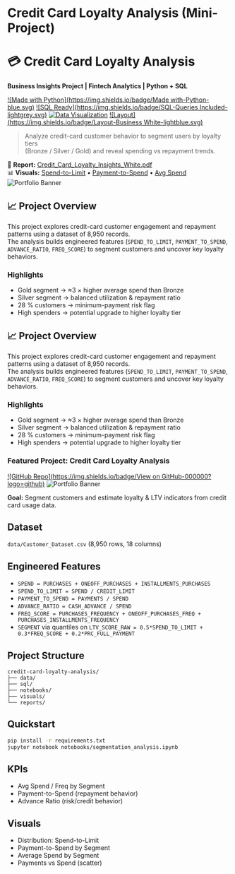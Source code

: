 # Credit Card Loyalty Analysis (Mini-Project)
# 💳 Credit Card Loyalty Analysis  
**Business Insights Project | Fintech Analytics | Python + SQL**

[![Made with Python](https://img.shields.io/badge/Made with-Python-blue.svg)](https://www.python.org/)
[![SQL Ready](https://img.shields.io/badge/SQL-Queries Included-lightgrey.svg)](#)
[![Data Visualization](https://img.shields.io/badge/Visuals-Matplotlib-orange.svg)](#)
[![Layout](https://img.shields.io/badge/Layout-Business White-lightblue.svg)](#)

> Analyze credit-card customer behavior to segment users by loyalty tiers  
> (Bronze / Silver / Gold) and reveal spending vs repayment trends.

📘 **Report:** [Credit_Card_Loyalty_Insights_White.pdf](reports/Credit_Card_Loyalty_Insights_White.pdf)  
📊 **Visuals:** [Spend-to-Limit](visuals/dist_spend_to_limit.png) • [Payment-to-Spend](visuals/payment_to_spend_by_segment.png) • [Avg Spend](visuals/avg_spend_by_segment.png)
![Portfolio Banner](visuals/A_LinkedIn_carousel_post_in_the_image_consists_of_.png)
## 📈 Project Overview
This project explores credit-card customer engagement and repayment patterns using a dataset of 8,950 records.  
The analysis builds engineered features (`SPEND_TO_LIMIT`, `PAYMENT_TO_SPEND`, `ADVANCE_RATIO`, `FREQ_SCORE`) to segment customers and uncover key loyalty behaviors.

### Highlights
- Gold segment → ≈3 × higher average spend than Bronze  
- Silver segment → balanced utilization & repayment ratio  
- 28 % customers → minimum-payment risk flag  
- High spenders → potential upgrade to higher loyalty tier
## 📈 Project Overview
This project explores credit-card customer engagement and repayment patterns using a dataset of 8,950 records.  
The analysis builds engineered features (`SPEND_TO_LIMIT`, `PAYMENT_TO_SPEND`, `ADVANCE_RATIO`, `FREQ_SCORE`) to segment customers and uncover key loyalty behaviors.

### Highlights
- Gold segment → ≈3 × higher average spend than Bronze  
- Silver segment → balanced utilization & repayment ratio  
- 28 % customers → minimum-payment risk flag  
- High spenders → potential upgrade to higher loyalty tier
### Featured Project: Credit Card Loyalty Analysis
[![GitHub Repo](https://img.shields.io/badge/View on GitHub-000000?logo=github)](https://github.com/FATIMA-FARMAN/credit-card-loyalty-analysis)
![Portfolio Banner](visuals/A_LinkedIn_carousel_post_in_the_image_consists_of_.png)

**Goal:** Segment customers and estimate loyalty & LTV indicators from credit card usage data.

## Dataset
`data/Customer_Dataset.csv` (8,950 rows, 18 columns)

## Engineered Features
- `SPEND = PURCHASES + ONEOFF_PURCHASES + INSTALLMENTS_PURCHASES`
- `SPEND_TO_LIMIT = SPEND / CREDIT_LIMIT`
- `PAYMENT_TO_SPEND = PAYMENTS / SPEND`
- `ADVANCE_RATIO = CASH_ADVANCE / SPEND`
- `FREQ_SCORE = PURCHASES_FREQUENCY + ONEOFF_PURCHASES_FREQ + PURCHASES_INSTALLMENTS_FREQUENCY`
- `SEGMENT` via quantiles on `LTV_SCORE_RAW = 0.5*SPEND_TO_LIMIT + 0.3*FREQ_SCORE + 0.2*PRC_FULL_PAYMENT`

## Project Structure
```
credit-card-loyalty-analysis/
├── data/
├── sql/
├── notebooks/
├── visuals/
└── reports/
```

## Quickstart
```bash
pip install -r requirements.txt
jupyter notebook notebooks/segmentation_analysis.ipynb
```

## KPIs
- Avg Spend / Freq by Segment
- Payment-to-Spend (repayment behavior)
- Advance Ratio (risk/credit behavior)

## Visuals
- Distribution: Spend-to-Limit
- Payment-to-Spend by Segment
- Average Spend by Segment
- Payments vs Spend (scatter)

